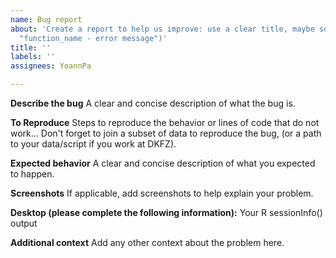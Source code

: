 ```yaml
---
name: Bug report
about: 'Create a report to help us improve: use a clear title, maybe something like
  "function_name - error message")'
title: ''
labels: ''
assignees: YoannPa

---
```


**Describe the bug**
A clear and concise description of what the bug is.

**To Reproduce**
Steps to reproduce the behavior or lines of code that do not work...
Don't forget to join a subset of data to reproduce the bug, (or a path to your data/script if you work at DKFZ). 

**Expected behavior**
A clear and concise description of what you expected to happen.

**Screenshots**
If applicable, add screenshots to help explain your problem.

**Desktop (please complete the following information):**
Your R sessionInfo() output

**Additional context**
Add any other context about the problem here.

